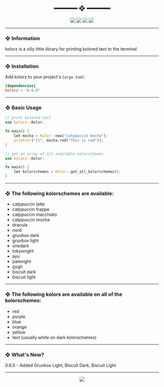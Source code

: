 <h2 align="center"> ━━━━━━  ❖  ━━━━━━ </h2>

<!-- BADGES -->
<div align="center">
   <p></p>
   
   <img src="https://img.shields.io/github/stars/dotzenith/kolorz.rs?color=F8BD96&labelColor=302D41&style=for-the-badge">   

   <img src="https://img.shields.io/github/forks/dotzenith/kolorz.rs?color=DDB6F2&labelColor=302D41&style=for-the-badge">   

   <img src="https://img.shields.io/github/repo-size/dotzenith/kolorz.rs?color=ABE9B3&labelColor=302D41&style=for-the-badge">
   
   <img src="https://img.shields.io/github/commit-activity/y/dotzenith/kolorz.rs?color=96CDFB&labelColor=302D41&style=for-the-badge&label=COMMITS"/>
   <br>
</div>

<p/>

---

### ❖ Information

kolorz is a silly little library for printing kolored text to the terminal 

---

### ❖ Installation

Add kolorz to your project's `Cargo.toml`:

```toml
[dependencies]
kolorz = "0.6.0"
```

---

### ❖ Basic Usage

```rust
// print kolored text
use kolorz::Kolor;

fn main() {
    let mocha = Kolor::new("catppuccin mocha");
    println!("{}", mocha.red("This is red"));
}
```

```rust
// get an array of all available kolorschemes
use kolorz::Kolor;

fn main() {
    let kolorschemes = Kolor::get_all_kolorschemes();
}
```

---
 
### ❖ The following kolorschemes are available:

- catppuccin latte
- catppuccin frappe
- catppuccin macchiato
- catppuccin mocha
- dracula
- nord
- gruvbox dark
- gruvbox light
- onedark
- tokyonight
- ayu
- palenight
- gogh
- biscuit dark
- biscuit light

---

### ❖ The following kolors are available on all of the kolorschemes:

- red
- purple
- blue
- orange
- yellow
- text (usually white on dark kolorschemes)

---

### ❖ What's New? 
0.6.0 - Added Gruvbox Light, Biscuit Dark, Biscuit Light 

---

<div align="center">

   <img src="https://img.shields.io/static/v1.svg?label=License&message=MIT&color=F5E0DC&labelColor=302D41&style=for-the-badge">

</div>
